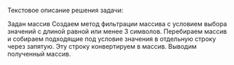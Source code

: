 Текстовое описание решения задачи:

Задан массив
Создаем метод фильтрации массива с условием выбора значений с длиной равной или менее 3 символов. 
Перебираем массив и собираем подходящие под условие значения в отдельную строку через запятую.
Эту строку конвертируем в массив.
Выводим полученный массив. 

